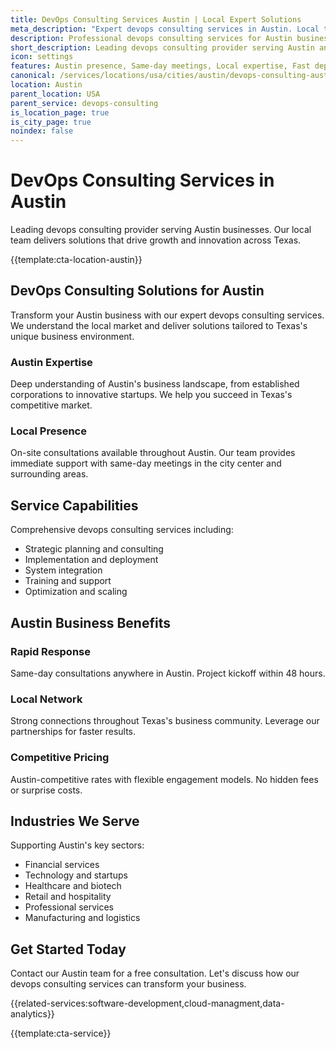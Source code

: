 ```yaml
---
title: DevOps Consulting Services Austin | Local Expert Solutions
meta_description: "Expert devops consulting services in Austin. Local team, same-day consultations, proven results. Transform your business today."
description: Professional devops consulting services for Austin businesses
short_description: Leading devops consulting provider serving Austin and Texas.
icon: settings
features: Austin presence, Same-day meetings, Local expertise, Fast deployment, Competitive rates, Proven track record
canonical: /services/locations/usa/cities/austin/devops-consulting-austin.html
location: Austin
parent_location: USA
parent_service: devops-consulting
is_location_page: true
is_city_page: true
noindex: false
---
```


# DevOps Consulting Services in Austin

Leading devops consulting provider serving Austin businesses. Our local team delivers solutions that drive growth and innovation across Texas.

{{template:cta-location-austin}}

## DevOps Consulting Solutions for Austin

Transform your Austin business with our expert devops consulting services. We understand the local market and deliver solutions tailored to Texas's unique business environment.

### Austin Expertise

Deep understanding of Austin's business landscape, from established corporations to innovative startups. We help you succeed in Texas's competitive market.

### Local Presence

On-site consultations available throughout Austin. Our team provides immediate support with same-day meetings in the city center and surrounding areas.

## Service Capabilities

Comprehensive devops consulting services including:
- Strategic planning and consulting
- Implementation and deployment
- System integration
- Training and support
- Optimization and scaling

## Austin Business Benefits

### Rapid Response
Same-day consultations anywhere in Austin. Project kickoff within 48 hours.

### Local Network
Strong connections throughout Texas's business community. Leverage our partnerships for faster results.

### Competitive Pricing
Austin-competitive rates with flexible engagement models. No hidden fees or surprise costs.

## Industries We Serve

Supporting Austin's key sectors:
- Financial services
- Technology and startups
- Healthcare and biotech
- Retail and hospitality
- Professional services
- Manufacturing and logistics

## Get Started Today

Contact our Austin team for a free consultation. Let's discuss how our devops consulting services can transform your business.

{{related-services:software-development,cloud-managment,data-analytics}}

{{template:cta-service}}
